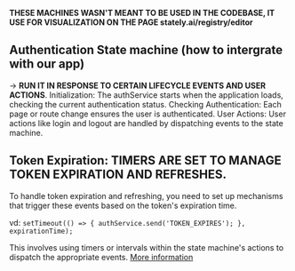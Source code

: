 **THESE MACHINES WASN'T MEANT TO BE USED IN THE CODEBASE, IT USE FOR VISUALIZATION ON THE PAGE stately.ai/registry/editor**

## Authentication State machine (how to intergrate with our app)
-> **RUN IT IN RESPONSE TO CERTAIN LIFECYCLE EVENTS AND USER ACTIONS**.
Initialization: The authService starts when the application loads, checking the current authentication status.
Checking Authentication: Each page or route change ensures the user is authenticated.
User Actions: User actions like login and logout are handled by dispatching events to the state machine.

## Token Expiration: **TIMERS ARE SET TO MANAGE TOKEN EXPIRATION AND REFRESHES**.

To handle token expiration and refreshing, 
    you need to set up mechanisms that trigger these events based on the token's expiration time. 

vd: 
`setTimeout(() => {
authService.send('TOKEN_EXPIRES');
}, expirationTime);`

This involves using timers or intervals within the state machine's actions to dispatch the appropriate events.
[More information](https://stackoverflow.com/questions/30826726/how-to-identify-if-the-oauth-token-has-expired)

